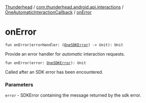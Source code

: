 [Thunderhead](../../index.md) / [com.thunderhead.android.api.interactions](../index.md) / [OneAutomaticInteractionCallback](index.md) / [onError](./on-error.md)

# onError

`fun onError(errorHandler: (`[`OneSDKError`](../../com.thunderhead.android.api.responsetypes/-one-s-d-k-error/index.md)`) -> Unit): Unit`

Provide an error handler for *automatic*
interaction requests.

`fun onError(error: `[`OneSDKError`](../../com.thunderhead.android.api.responsetypes/-one-s-d-k-error/index.md)`): Unit`

Called after an SDK error has been encountered.

### Parameters

`error` - SDKError containing the message returned
by the sdk error.